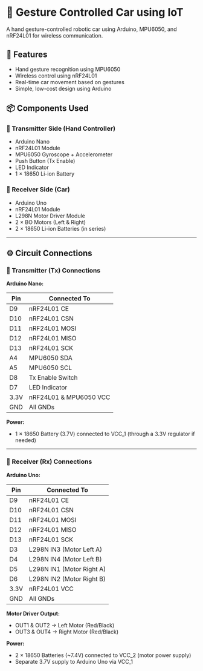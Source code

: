 # 🤖 Gesture Controlled Car using IoT

A hand gesture-controlled robotic car using Arduino, MPU6050, and nRF24L01 for wireless communication.


## 🔧 Features
- Hand gesture recognition using MPU6050
- Wireless control using nRF24L01
- Real-time car movement based on gestures
- Simple, low-cost design using Arduino

## 📦 Components Used

### 🧤 Transmitter Side (Hand Controller)
- Arduino Nano
- nRF24L01 Module
- MPU6050 Gyroscope + Accelerometer
- Push Button (Tx Enable)
- LED Indicator
- 1 × 18650 Li-ion Battery

### 🚗 Receiver Side (Car)
- Arduino Uno
- nRF24L01 Module
- L298N Motor Driver Module
- 2 × BO Motors (Left & Right)
- 2 × 18650 Li-ion Batteries (in series)

---

## ⚙️ Circuit Connections

### 🔹 Transmitter (Tx) Connections

**Arduino Nano:**

| Pin | Connected To        |
|-----|---------------------|
| D9  | nRF24L01 CE         |
| D10 | nRF24L01 CSN        |
| D11 | nRF24L01 MOSI       |
| D12 | nRF24L01 MISO       |
| D13 | nRF24L01 SCK        |
| A4  | MPU6050 SDA         |
| A5  | MPU6050 SCL         |
| D8  | Tx Enable Switch    |
| D7  | LED Indicator       |
| 3.3V| nRF24L01 & MPU6050 VCC |
| GND | All GNDs            |

**Power:**
- 1 × 18650 Battery (3.7V) connected to VCC_1 (through a 3.3V regulator if needed)

---

### 🔹 Receiver (Rx) Connections

**Arduino Uno:**

| Pin | Connected To              |
|-----|---------------------------|
| D9  | nRF24L01 CE               |
| D10 | nRF24L01 CSN              |
| D11 | nRF24L01 MOSI             |
| D12 | nRF24L01 MISO             |
| D13 | nRF24L01 SCK              |
| D3  | L298N IN3 (Motor Left A)  |
| D4  | L298N IN4 (Motor Left B)  |
| D5  | L298N IN1 (Motor Right A) |
| D6  | L298N IN2 (Motor Right B) |
| 3.3V| nRF24L01 VCC              |
| GND | All GNDs                  |

**Motor Driver Output:**
- OUT1 & OUT2 → Left Motor (Red/Black)
- OUT3 & OUT4 → Right Motor (Red/Black)

**Power:**
- 2 × 18650 Batteries (~7.4V) connected to VCC_2 (motor power supply)
- Separate 3.7V supply to Arduino Uno via VCC_1